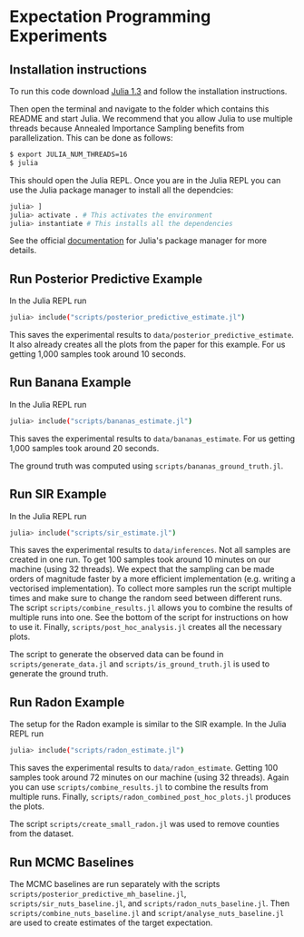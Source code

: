 # Expectation Programming Experiments

## Installation instructions

To run this code download [Julia 1.3](https://julialang.org/downloads/oldreleases/#v131_dec_30_2019) 
and follow the installation instructions.

Then open the terminal and navigate to the folder which contains 
this README and start Julia. We recommend that you allow Julia to use multiple 
threads because Annealed Importance Sampling benefits from parallelization.
This can be done as follows:
```bash
$ export JULIA_NUM_THREADS=16
$ julia
```

This should open the Julia REPL. Once you are in the Julia REPL you can use the 
Julia package manager to install all the dependcies:
```bash
julia> ]
julia> activate . # This activates the environment
julia> instantiate # This installs all the dependencies
```
See the official [documentation](https://julialang.github.io/Pkg.jl/v1/) for 
Julia's package manager for more details.

## Run Posterior Predictive Example

In the Julia REPL run
```bash
julia> include("scripts/posterior_predictive_estimate.jl")
```
This saves the experimental results to 
`data/posterior_predictive_estimate`. It also already creates all 
the plots from the paper for this example. For us getting 1,000 samples took 
around 10 seconds.

## Run Banana Example

In the Julia REPL run 
```bash
julia> include("scripts/bananas_estimate.jl")
```
This saves the experimental results to `data/bananas_estimate`. For us getting 
1,000 samples took around 20 seconds.

The ground truth was computed using `scripts/bananas_ground_truth.jl`.

## Run SIR Example

In the Julia REPL run
```bash
julia> include("scripts/sir_estimate.jl")
```
This saves the experimental results to `data/inferences`. Not all samples are 
created in one run. To get 100 samples took around 10 minutes on our machine 
(using 32 threads). We expect that the sampling can be made orders of magnitude 
faster by a more efficient implementation (e.g. writing a vectorised implementation).
To collect more samples run the script multiple 
times and make sure to change the random seed between different runs. The 
script `scripts/combine_results.jl` allows you to combine the results of multiple 
runs into one. See the bottom of the script for instructions on how to use it. 
Finally, `scripts/post_hoc_analysis.jl` creates all the necessary plots.

The script to generate the observed data can be found in `scripts/generate_data.jl`
and `scripts/is_ground_truth.jl` is used to generate the ground truth.

## Run Radon Example 

The setup for the Radon example is similar to the SIR example. In the Julia REPL
run
```bash
julia> include("scripts/radon_estimate.jl")
```
This saves the experimental results to `data/radon_estimate`. Getting 100 samples 
took around 72 minutes on our machine (using 32 threads). Again you can 
use `scripts/combine_results.jl` to combine the results from multiple runs.
Finally, `scripts/radon_combined_post_hoc_plots.jl` produces the plots.

The script `scripts/create_small_radon.jl` was used to remove counties from the 
dataset.

## Run MCMC Baselines

The MCMC baselines are run separately with the scripts 
`scripts/posterior_predictive_mh_baseline.jl`,
`scripts/sir_nuts_baseline.jl`, and `scripts/radon_nuts_baseline.jl`.
Then `scripts/combine_nuts_baseline.jl` and `script/analyse_nuts_baseline.jl` are
used to create estimates of the target expectation.